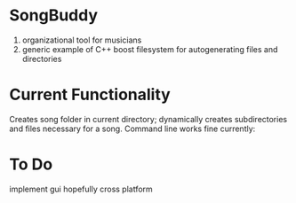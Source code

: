 # SongBuddy
1) organizational tool for musicians 
2) generic example of C++ boost filesystem for autogenerating files and directories
# Current Functionality
Creates song folder in current directory;  dynamically creates subdirectories and files necessary for a song. 
Command line works fine currently:
  
# To Do
implement gui
  hopefully cross platform
